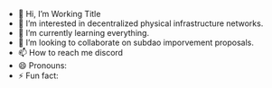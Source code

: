 - 👋 Hi, I’m Working Title
- 👀 I’m interested in decentralized physical infrastructure networks. 
- 🌱 I’m currently learning everything.
- 💞️ I’m looking to collaborate on subdao imporvement proposals.
- 📫 How to reach me discord 
- 😄 Pronouns: 
- ⚡ Fun fact: 

<!---
Helium-Proxy-Voting/Helium-Proxy-Voting is a ✨ special ✨ repository because its `README.md` (this file) appears on your GitHub profile.
You can click the Preview link to take a look at your changes.
--->
